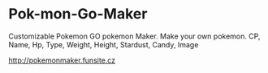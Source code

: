 # Pok-mon-Go-Maker
Customizable Pokemon GO pokemon Maker. Make your own pokemon. CP, Name, Hp, Type, Weight, Height, Stardust, Candy, Image

http://pokemonmaker.funsite.cz
